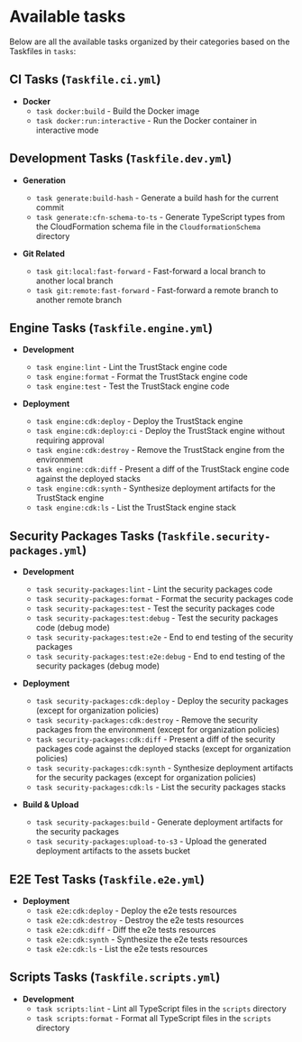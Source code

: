 # Available tasks

Below are all the available tasks organized by their categories based on the Taskfiles in `tasks`:

## CI Tasks (`Taskfile.ci.yml`)

- **Docker**
  - `task docker:build` - Build the Docker image
  - `task docker:run:interactive` - Run the Docker container in interactive mode

## Development Tasks (`Taskfile.dev.yml`)

- **Generation**

  - `task generate:build-hash` - Generate a build hash for the current commit
  - `task generate:cfn-schema-to-ts` - Generate TypeScript types from the CloudFormation schema file in the `CloudformationSchema` directory

- **Git Related**
  - `task git:local:fast-forward` - Fast-forward a local branch to another local branch
  - `task git:remote:fast-forward` - Fast-forward a remote branch to another remote branch

## Engine Tasks (`Taskfile.engine.yml`)

- **Development**

  - `task engine:lint` - Lint the TrustStack engine code
  - `task engine:format` - Format the TrustStack engine code
  - `task engine:test` - Test the TrustStack engine code

- **Deployment**
  - `task engine:cdk:deploy` - Deploy the TrustStack engine
  - `task engine:cdk:deploy:ci` - Deploy the TrustStack engine without requiring approval
  - `task engine:cdk:destroy` - Remove the TrustStack engine from the environment
  - `task engine:cdk:diff` - Present a diff of the TrustStack engine code against the deployed stacks
  - `task engine:cdk:synth` - Synthesize deployment artifacts for the TrustStack engine
  - `task engine:cdk:ls` - List the TrustStack engine stack

## Security Packages Tasks (`Taskfile.security-packages.yml`)

- **Development**

  - `task security-packages:lint` - Lint the security packages code
  - `task security-packages:format` - Format the security packages code
  - `task security-packages:test` - Test the security packages code
  - `task security-packages:test:debug` - Test the security packages code (debug mode)
  - `task security-packages:test:e2e` - End to end testing of the security packages
  - `task security-packages:test:e2e:debug` - End to end testing of the security packages (debug mode)

- **Deployment**

  - `task security-packages:cdk:deploy` - Deploy the security packages (except for organization policies)
  - `task security-packages:cdk:destroy` - Remove the security packages from the environment (except for organization policies)
  - `task security-packages:cdk:diff` - Present a diff of the security packages code against the deployed stacks (except for organization policies)
  - `task security-packages:cdk:synth` - Synthesize deployment artifacts for the security packages (except for organization policies)
  - `task security-packages:cdk:ls` - List the security packages stacks

- **Build & Upload**
  - `task security-packages:build` - Generate deployment artifacts for the security packages
  - `task security-packages:upload-to-s3` - Upload the generated deployment artifacts to the assets bucket

## E2E Test Tasks (`Taskfile.e2e.yml`)

- **Deployment**
  - `task e2e:cdk:deploy` - Deploy the e2e tests resources
  - `task e2e:cdk:destroy` - Destroy the e2e tests resources
  - `task e2e:cdk:diff` - Diff the e2e tests resources
  - `task e2e:cdk:synth` - Synthesize the e2e tests resources
  - `task e2e:cdk:ls` - List the e2e tests resources

## Scripts Tasks (`Taskfile.scripts.yml`)

- **Development**
  - `task scripts:lint` - Lint all TypeScript files in the `scripts` directory
  - `task scripts:format` - Format all TypeScript files in the `scripts` directory
